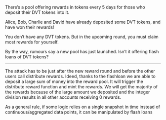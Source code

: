 There’s a pool offering rewards in tokens every 5 days for those who deposit their DVT tokens into it.

Alice, Bob, Charlie and David have already deposited some DVT tokens, and have won their rewards!

You don’t have any DVT tokens. But in the upcoming round, you must claim most rewards for yourself.

By the way, rumours say a new pool has just launched. Isn’t it offering flash loans of DVT tokens?

-----------

The attack has to be just after the new reward round and before the other users call distribute rewards.
Ideed, thanks to the flashloan we are able to deposit a large sum of money into the reward pool.
It will trigger the distribute reward function and mint the rewards. We will get the majority of the rewards because of the large amount we deposited and the integer division results in all other accounts receiving 0 rewards.

As a general rule, if some logic relies on a single snapshot in time instead of continuous/aggregated data points, it can be manipulated by flash loans
